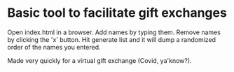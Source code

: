# Basic tool to facilitate gift exchanges

Open index.html in a browser. Add names by typing them. Remove names by clicking the 'x' button. Hit generate list and it will dump a randomized order of the names you entered.

Made very quickly for a virtual gift exchange (Covid, ya'know?).
 

